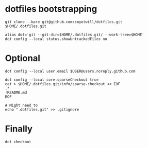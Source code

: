 # dotfiles bootstrapping

```shell
git clone --bare git@github.com:coyotwill/dotfiles.git $HOME/.dotfiles.git

alias dot='git --git-dir=$HOME/.dotfiles.git/ --work-tree=$HOME'
dot config --local status.showUntrackedFiles no
```

# Optional
```shell
dot config --local user.email $USER@users.noreply.github.com

dot config --local core.sparseCheckout true
cat > $HOME/.dotfiles.git/info/sparse-checkout << EOF
.*
!README.md
EOF

# Might need to 
echo ".dotfiles.git" >> .gitignore
```

# Finally
```shel
dot checkout
```

